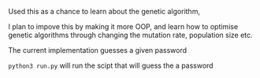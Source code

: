 Used this as a chance to learn about the genetic algorithm,

I plan to impove this by making it more OOP, and learn how to optimise genetic algorithms through changing the mutation rate, population size etc.

The current implementation guesses a given password

`python3 run.py` will run the scipt that will guess the a password
